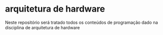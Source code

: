 # arquitetura de hardware
Neste repositório será tratado todos os conteúdos de programação dado na disciplina de arquitetura de hardware

